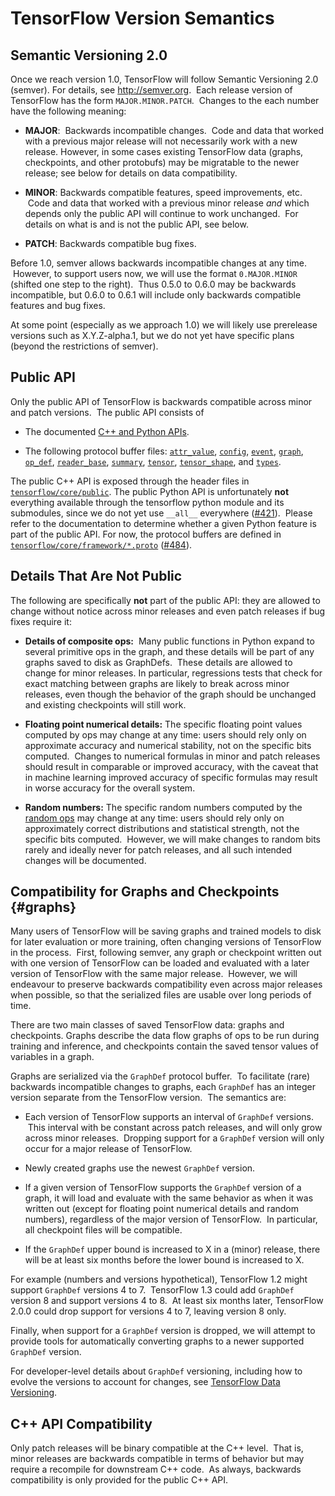 # TensorFlow Version Semantics

## Semantic Versioning 2.0

Once we reach version 1.0, TensorFlow will follow Semantic Versioning 2.0
(semver). For details, see <http://semver.org>.  Each release version of
TensorFlow has the form `MAJOR.MINOR.PATCH`.  Changes to the each number have
the following meaning:

* **MAJOR**:  Backwards incompatible changes.  Code and data that worked with
  a previous major release will not necessarily work with a new release.
  However, in some cases existing TensorFlow data (graphs, checkpoints, and
  other protobufs) may be migratable to the newer release; see below for details
  on data compatibility.

* **MINOR**: Backwards compatible features, speed improvements, etc.  Code and
  data that worked with a previous minor release *and* which depends only the
  public API will continue to work unchanged.  For details on what is and is
  not the public API, see below.

* **PATCH**: Backwards compatible bug fixes.

Before 1.0, semver allows backwards incompatible changes at any time.  However,
to support users now, we will use the format `0.MAJOR.MINOR` (shifted one step
to the right).  Thus 0.5.0 to 0.6.0 may be backwards incompatible, but 0.6.0 to
0.6.1 will include only backwards compatible features and bug fixes.

At some point (especially as we approach 1.0) we will likely use prerelease
versions such as X.Y.Z-alpha.1, but we do not yet have specific plans (beyond
the restrictions of semver).


## Public API

Only the public API of TensorFlow is backwards compatible across minor and patch
versions.  The public API consists of

* The documented [C++ and Python APIs](../api_docs).

* The following protocol buffer files:
  [`attr_value`](https://github.com/tensorflow/tensorflow/blob/master/tensorflow/core/framework/attr_value.proto),
  [`config`](https://github.com/tensorflow/tensorflow/blob/master/tensorflow/core/protobuf/config.proto),
  [`event`](https://github.com/tensorflow/tensorflow/blob/master/tensorflow/core/util/event.proto),
  [`graph`](https://github.com/tensorflow/tensorflow/blob/master/tensorflow/core/framework/graph.proto),
  [`op_def`](https://github.com/tensorflow/tensorflow/blob/master/tensorflow/core/framework/op_def.proto),
  [`reader_base`](https://github.com/tensorflow/tensorflow/blob/master/tensorflow/core/kernels/reader_base.proto),
  [`summary`](https://github.com/tensorflow/tensorflow/blob/master/tensorflow/core/framework/summary.proto),
  [`tensor`](https://github.com/tensorflow/tensorflow/blob/master/tensorflow/core/framework/tensor.proto),
  [`tensor_shape`](https://github.com/tensorflow/tensorflow/blob/master/tensorflow/core/framework/tensor_shape.proto),
  and [`types`](https://github.com/tensorflow/tensorflow/blob/master/tensorflow/core/framework/types.proto).

The public C++ API is exposed through the header files in
[`tensorflow/core/public`](https://github.com/tensorflow/tensorflow/tree/master/tensorflow/core/public).
The public Python API is unfortunately **not** everything available through the
tensorflow python module and its submodules, since we do not yet use `__all__`
everywhere ([#421](https://github.com/tensorflow/tensorflow/issues/421)).
 Please refer to the documentation to determine whether a given Python feature
is part of the public API. For now, the protocol buffers are defined in
[`tensorflow/core/framework/*.proto`](https://github.com/tensorflow/tensorflow/tree/master/tensorflow/core/framework)
([#484](https://github.com/tensorflow/tensorflow/issues/484)).


## Details That Are Not Public

The following are specifically **not** part of the public API: they are allowed
to change without notice across minor releases and even patch releases if bug
fixes require it:

* **Details of composite ops:**  Many public functions in Python expand to
  several primitive ops in the graph, and these details will be part of any
  graphs saved to disk as GraphDefs.  These details are allowed to change for
  minor releases. In particular, regressions tests that check for exact
  matching between graphs are likely to break across minor releases, even though
  the behavior of the graph should be unchanged and existing checkpoints will
  still work.

* **Floating point numerical details:** The specific floating point values
  computed by ops may change at any time: users should rely only on approximate
  accuracy and numerical stability, not on the specific bits computed.  Changes
  to numerical formulas in minor and patch releases should result in comparable
  or improved accuracy, with the caveat that in machine learning improved
  accuracy of specific formulas may result in worse accuracy for the overall
  system.

* **Random numbers:** The specific random numbers computed by the [random
  ops](../api_docs/python/constant_op.html#random-tensors) may change at any
  time: users should rely only on approximately correct distributions and
  statistical strength, not the specific bits computed.  However, we will make
  changes to random bits rarely and ideally never for patch releases, and all
  such intended changes will be documented.


## Compatibility for Graphs and Checkpoints {#graphs}

Many users of TensorFlow will be saving graphs and trained models to disk for
later evaluation or more training, often changing versions of TensorFlow in the
process.  First, following semver, any graph or checkpoint written out with one
version of TensorFlow can be loaded and evaluated with a later version of
TensorFlow with the same major release.  However, we will endeavour to preserve
backwards compatibility even across major releases when possible, so that the
serialized files are usable over long periods of time.

There are two main classes of saved TensorFlow data: graphs and checkpoints.
Graphs describe the data flow graphs of ops to be run during training and
inference, and checkpoints contain the saved tensor values of variables in a
graph.

Graphs are serialized via the `GraphDef` protocol buffer.  To facilitate (rare)
backwards incompatible changes to graphs, each `GraphDef` has an integer version
separate from the TensorFlow version.  The semantics are:

* Each version of TensorFlow supports an interval of `GraphDef` versions.  This
  interval with be constant across patch releases, and will only grow across
  minor releases.  Dropping support for a `GraphDef` version will only occur
  for a major release of TensorFlow.

* Newly created graphs use the newest `GraphDef` version.

* If a given version of TensorFlow supports the `GraphDef` version of a graph,
  it will load and evaluate with the same behavior as when it was written out
  (except for floating point numerical details and random numbers), regardless
  of the major version of TensorFlow.  In particular, all checkpoint files will
  be compatible.

* If the `GraphDef` upper bound is increased to X in a (minor) release, there
  will be at least six months before the lower bound is increased to X.

For example (numbers and versions hypothetical), TensorFlow 1.2 might support
`GraphDef` versions 4 to 7.  TensorFlow 1.3 could add `GraphDef` version 8 and
support versions 4 to 8.  At least six months later, TensorFlow 2.0.0 could drop
support for versions 4 to 7, leaving version 8 only.

Finally, when support for a `GraphDef` version is dropped, we will attempt to
provide tools for automatically converting graphs to a newer supported
`GraphDef` version.

For developer-level details about `GraphDef` versioning, including how to evolve
the versions to account for changes, see [TensorFlow Data
Versioning](data_versions.md).


## C++ API Compatibility

Only patch releases will be binary compatible at the C++ level.  That is, minor
releases are backwards compatible in terms of behavior but may require a
recompile for downstream C++ code.  As always, backwards compatibility is only
provided for the public C++ API.
